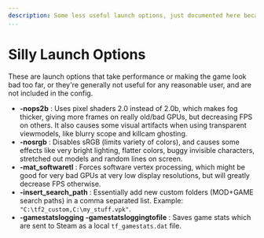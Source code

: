```yaml
---
description: Some less useful launch options, just documented here because why not?
...
```


# Silly Launch Options

These are launch options that take performance or making the game look bad too far, or they're generally not useful for any reasonable user, and are not included in the config.

* **-nops2b** : Uses pixel shaders 2.0 instead of 2.0b, which makes fog thicker, giving more frames on really old/bad GPUs, but decreasing FPS on others. It also causes some visual artifacts when using transparent viewmodels, like blurry scope and killcam ghosting.
* **-nosrgb** : Disables sRGB (limits variety of colors), and causes some effects like very bright lighting, flatter colors, buggy invisible characters, stretched out models and random lines on screen.
* **-mat_softwaretl** : Forces software vertex processing, which might be good for very bad GPUs at very low display resolutions, but will greatly decrease FPS otherwise.
* **-insert_search_path** : Essentially add new custom folders (MOD+GAME search paths) in a comma separated list. Example: `"C:\tf2_custom,C:\my_stuff.vpk"`.
* **-gamestatslogging -gamestatsloggingtofile** : Saves game stats which are sent to Steam as a local `tf_gamestats.dat` file.
